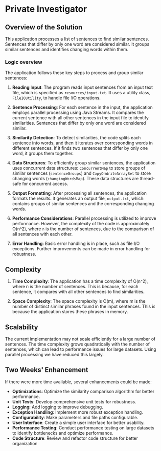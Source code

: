 # Private Investigator

## Overview of the Solution

This application processes a list of sentences to find similar sentences. Sentences that differ by only one word are considered similar. It groups similar sentences and identifies changing words within them.

### Logic overview

The application follows these key steps to process and group similar sentences:

1. **Reading Input**: The program reads input sentences from an input text file, which is specified as `resources/input.txt`. It uses a utility class, `FileIOUtility`, to handle file I/O operations.

2. **Sentence Processing**: For each sentence in the input, the application employs parallel processing using Java Streams. It compares the current sentence with all other sentences in the input file to identify similarities. Sentences that differ by only one word are considered similar.

3. **Similarity Detection**: To detect similarities, the code splits each sentence into words, and then it iterates over corresponding words in different sentences. If it finds two sentences that differ by only one word, it groups them together.

4. **Data Structures**: To efficiently group similar sentences, the application uses concurrent data structures: `ConcurrentMap` to store groups of similar sentences (`sentenceGroups`) and `CopyOnWriteArraySet` to store changing words (`changingWordsMap`). These data structures are thread-safe for concurrent access.

5. **Output Formatting**: After processing all sentences, the application formats the results. It generates an output file, `output.txt`, which contains groups of similar sentences and the corresponding changing words.

6. **Performance Considerations**: Parallel processing is utilized to improve performance. However, the complexity of the code is approximately O(n^2), where `n` is the number of sentences, due to the comparison of all sentences with each other.

7. **Error Handling**: Basic error handling is in place, such as file I/O exceptions. Further improvements can be made in error handling for robustness.

## Complexity

1. **Time Complexity**: The application has a time complexity of O(n^2), where n is the number of sentences. This is because, for each sentence, it compares with all other sentences to find similarities.

2. **Space Complexity**: The space complexity is O(m), where m is the number of distinct similar phrases found in the input sentences. This is because the application stores these phrases in memory.

## Scalability

The current implementation may not scale efficiently for a large number of sentences. The time complexity grows quadratically with the number of sentences, which can lead to performance issues for large datasets.
Using parallel processing we have reduced this largely.

## Two Weeks' Enhancement

If there were more time available, several enhancements could be made:

- **Optimizations**: Optimize the similarity comparison algorithm for better performance.
- **Unit Tests**: Develop comprehensive unit tests for robustness.
- **Logging**: Add logging to improve debugging.
- **Exception Handling**: Implement more robust exception handling.
- **Configurability**: Make parameters and file paths configurable.
- **User Interface**: Create a simple user interface for better usability.
- **Performance Testing**: Conduct performance testing on large datasets to identify bottlenecks and optimize performance.
- **Code Structure**: Review and refactor code structure for better organization

